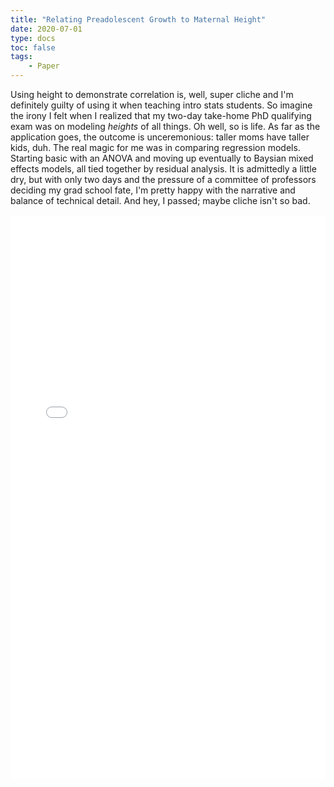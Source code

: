 ```yaml
---
title: "Relating Preadolescent Growth to Maternal Height"
date: 2020-07-01
type: docs
toc: false
tags:
    - Paper
---
```


<div class = "custom-project-paragraph">
Using height to demonstrate correlation is, well, super cliche and I'm definitely guilty of using it when teaching intro stats students. So imagine the irony I felt when I realized that my two-day take-home PhD qualifying exam was on modeling <i>heights</i> of all things. Oh well, so is life. As far as the application goes, the outcome is unceremonious: taller moms have taller kids, duh. The real magic for me was in comparing regression models. Starting basic with an ANOVA and moving up eventually to Baysian mixed effects models, all tied together by residual analysis. It is admittedly a little dry, but with only two days and the pressure of a committee of professors deciding my grad school fate, I'm pretty happy with the narrative and balance of technical detail. And hey, I passed; maybe cliche isn't so bad.
</div>
<br>
<embed src="/projects/linear_growth_curves.pdf" type="application/pdf" width="100%" height="900px" />
